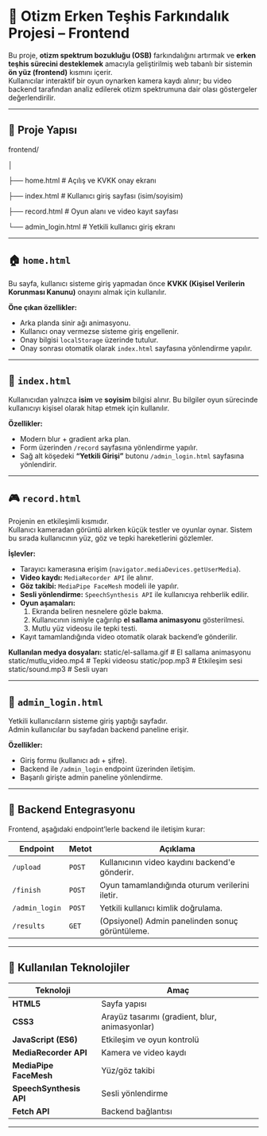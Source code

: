 # 🧠 Otizm Erken Teşhis Farkındalık Projesi – Frontend

Bu proje, **otizm spektrum bozukluğu (OSB)** farkındalığını artırmak ve **erken teşhis sürecini desteklemek** amacıyla geliştirilmiş web tabanlı bir sistemin **ön yüz (frontend)** kısmını içerir.  
Kullanıcılar interaktif bir oyun oynarken kamera kaydı alınır; bu video backend tarafından analiz edilerek otizm spektrumuna dair olası göstergeler değerlendirilir.

---

## 📁 Proje Yapısı

frontend/

│

├── home.html # Açılış ve KVKK onay ekranı

├── index.html # Kullanıcı giriş sayfası (isim/soyisim)

├── record.html # Oyun alanı ve video kayıt sayfası

└── admin_login.html # Yetkili kullanıcı giriş ekranı


---

## 🏠 `home.html`
Bu sayfa, kullanıcı sisteme giriş yapmadan önce **KVKK (Kişisel Verilerin Korunması Kanunu)** onayını almak için kullanılır.

**Öne çıkan özellikler:**
- Arka planda sinir ağı animasyonu.  
- Kullanıcı onay vermezse sisteme giriş engellenir.  
- Onay bilgisi `localStorage` üzerinde tutulur.  
- Onay sonrası otomatik olarak `index.html` sayfasına yönlendirme yapılır.

---

## 👤 `index.html`
Kullanıcıdan yalnızca **isim** ve **soyisim** bilgisi alınır. Bu bilgiler oyun sürecinde kullanıcıyı kişisel olarak hitap etmek için kullanılır.

**Özellikler:**
- Modern blur + gradient arka plan.  
- Form üzerinden `/record` sayfasına yönlendirme yapılır.  
- Sağ alt köşedeki **“Yetkili Girişi”** butonu `/admin_login.html` sayfasına yönlendirir.

---

## 🎮 `record.html`
Projenin en etkileşimli kısmıdır.  
Kullanıcı kameradan görüntü alırken küçük testler ve oyunlar oynar. Sistem bu sırada kullanıcının yüz, göz ve tepki hareketlerini gözlemler.

**İşlevler:**
- Tarayıcı kamerasına erişim (`navigator.mediaDevices.getUserMedia`).  
- **Video kaydı:** `MediaRecorder API` ile alınır.  
- **Göz takibi:** `MediaPipe FaceMesh` modeli ile yapılır.  
- **Sesli yönlendirme:** `SpeechSynthesis API` ile kullanıcıya rehberlik edilir.  
- **Oyun aşamaları:**
  1. Ekranda beliren nesnelere gözle bakma.  
  2. Kullanıcının ismiyle çağırılıp **el sallama animasyonu** gösterilmesi.  
  3. Mutlu yüz videosu ile tepki testi.  
- Kayıt tamamlandığında video otomatik olarak backend’e gönderilir.  

**Kullanılan medya dosyaları:**
static/el-sallama.gif # El sallama animasyonu
static/mutlu_video.mp4 # Tepki videosu
static/pop.mp3 # Etkileşim sesi
static/sound.mp3 # Sesli uyarı


---

## 🔐 `admin_login.html`
Yetkili kullanıcıların sisteme giriş yaptığı sayfadır.  
Admin kullanıcılar bu sayfadan backend paneline erişir.

**Özellikler:**
- Giriş formu (kullanıcı adı + şifre).  
- Backend ile `/admin_login` endpoint üzerinden iletişim.  
- Başarılı girişte admin paneline yönlendirme.

---

## 🔗 Backend Entegrasyonu

Frontend, aşağıdaki endpoint’lerle backend ile iletişim kurar:

| Endpoint | Metot | Açıklama |
|-----------|--------|-----------|
| `/upload` | `POST` | Kullanıcının video kaydını backend'e gönderir. |
| `/finish` | `POST` | Oyun tamamlandığında oturum verilerini iletir. |
| `/admin_login` | `POST` | Yetkili kullanıcı kimlik doğrulama. |
| `/results` | `GET` | (Opsiyonel) Admin panelinden sonuç görüntüleme. |

---

## 🧩 Kullanılan Teknolojiler

| Teknoloji | Amaç |
|------------|-------|
| **HTML5** | Sayfa yapısı |
| **CSS3** | Arayüz tasarımı (gradient, blur, animasyonlar) |
| **JavaScript (ES6)** | Etkileşim ve oyun kontrolü |
| **MediaRecorder API** | Kamera ve video kaydı |
| **MediaPipe FaceMesh** | Yüz/göz takibi |
| **SpeechSynthesis API** | Sesli yönlendirme |
| **Fetch API** | Backend bağlantısı |

---


